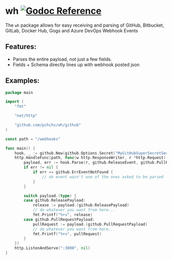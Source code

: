 # wh [![Godoc Reference](https://pkg.go.dev/badge/github.com/pchchv/wh)](https://pkg.go.dev/github.com/pchchv/wh)

The `wh` package allows for easy receiving and parsing of GitHub, Bitbucket, GitLab, Docker Hub, Gogs and Azure DevOps Webhook Events

## Features:

* Parses the entire payload, not just a few fields.
* Fields + Schema directly lines up with webhook posted json

## Examples:

```go
package main

import (
	"fmt"

	"net/http"

	"github.com/pchchv/wh/github"
)

const path = "/webhooks"

func main() {
	hook, _ := github.New(github.Options.Secret("MyGitHubSuperSecretSecrect...?"))
	http.HandleFunc(path, func(w http.ResponseWriter, r *http.Request) {
		payload, err := hook.Parse(r, github.ReleaseEvent, github.PullRequestEvent)
		if err != nil {
			if err == github.ErrEventNotFound {
				// ok event wasn't one of the ones asked to be parsed
			}
		}

		switch payload.(type) {
		case github.ReleasePayload:
			release := payload.(github.ReleasePayload)
			// do whatever you want from here...
			fmt.Printf("%+v", release)
		case github.PullRequestPayload:
			pullRequest := payload.(github.PullRequestPayload)
			// do whatever you want from here...
			fmt.Printf("%+v", pullRequest)
		}
	})
	http.ListenAndServe(":3000", nil)
}
```

